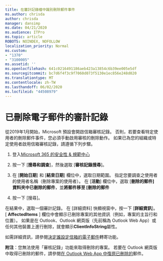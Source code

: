 ```yaml
---
title: 在審計記錄檔中識別刪除郵件事件
ms.author: chrisda
author: chrisda
manager: dansimp
ms.date: 04/21/2020
ms.audience: ITPro
ms.topic: article
ROBOTS: NOINDEX, NOFOLLOW
localization_priority: Normal
ms.custom:
- "1370"
- "3100005"
ms.assetid: ''
ms.openlocfilehash: 641c0216491186aeb423a13854c6b39ee005e5df
ms.sourcegitcommit: bc7d6f4f3c9f7060d073f5130e1ec856e248d020
ms.translationtype: MT
ms.contentlocale: zh-TW
ms.lasthandoff: 06/02/2020
ms.locfileid: "44508979"
---
```

# <a name="audit-logs-for-deleted-email-messages"></a>已刪除電子郵件的審計記錄

從2019年1月開始，Microsoft 預設會開啟信箱審核記錄。 否則，若要查看特定使用者的刪除郵件事件，您必須手動啟用審核的刪除動作。 如果已為您的組織或特定使用者啟用信箱審核記錄，請遵循下列步驟。

1. 登入[Microsoft 365 的安全性 & 規範中心](https://protection.office.com/)

2. 按一下 [**搜尋和調查**]，然後選取 [**審核記錄搜尋**]。

3. 在 [**開始日期**] 和 [**結束日期**] 欄位中，選取日期範圍。 指定您要調查之使用者的使用者名稱（刪除專案的使用者）。 在 [**活動**] 欄位中，選取 [**刪除的郵件] 資料夾中已刪除的郵件**，並**將郵件移至 [刪除的郵件**

4. 按一下 [搜尋]。

在結果中，選取一個審計記錄。 在 [詳細資料] 快顯視窗中，按一下 [**詳細資訊**]。 [ **AffectedItems** ] 欄位中會顯示已刪除專案的其他資訊（例如，專案的主旨行和位置）。 如果是在 Outlook、Outlook 網頁版（先前稱為 Outlook Web App）或任何其他裝置上進行刪除，就會顯示**ClientInfoString**屬性。

如需詳細資訊，請參閱[決定誰設定信箱的電子郵件](https://docs.microsoft.com/microsoft-365/compliance/auditing-troubleshooting-scenarios#determine-if-a-user-deleted-email-items)轉寄功能。

**附注**：您無法使用「審核記錄」功能來取得刪除的專案。 若要在 Outlook 網頁版中取得已刪除的郵件，請參閱[在 Outlook Web App 中復原已刪除的](https://support.office.com/article/C3D8FC15-EEEF-4F1C-81DF-E27964B7EDD4)郵件。

